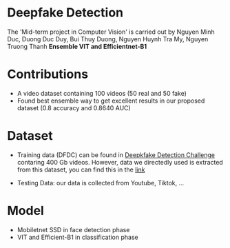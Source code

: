 # Deepfake Detection
The 'Mid-term project in Computer Vision' is carried out by Nguyen Minh Duc, Duong Duc Duy, Bui Thuy Duong, Nguyen Huynh Tra My, Nguyen Truong Thanh **Ensemble VIT and Efficientnet-B1**

# Contributions
- A video dataset containing 100 videos (50 real and 50 fake)
- Found best ensemble way to get excellent results in our proposed dataset (0.8 accuracy and 0.8640 AUC)

# Dataset
- Training data (DFDC) can be found in [Deepkfake Detection Challenge](https://www.kaggle.com/competitions/deepfake-detection-challenge) contaring 400 Gb videos. However, data we directedly used is extracted from this dataset, you can find this in the [link](https://www.kaggle.com/competitions/deepfake-detection-challenge/discussion/134420)

- Testing Data: our data is collected from Youtube, Tiktok, ...

# Model
- Mobiletnet SSD in face detection phase
- VIT and Efficient-B1 in classification phase

